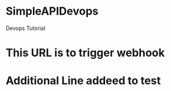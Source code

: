 # SimpleAPIDevops
Devops Tutorial
# This URL is to trigger webhook
# Additional Line addeed to test
